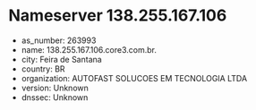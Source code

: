 # Nameserver 138.255.167.106

* as_number: 263993
* name: 138.255.167.106.core3.com.br.
* city: Feira de Santana
* country: BR
* organization: AUTOFAST SOLUCOES EM TECNOLOGIA LTDA
* version: Unknown
* dnssec: Unknown
